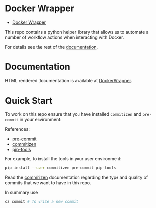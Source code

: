 # Docker Wrapper

- [Docker Wrapper](#docker-wrapper)


This repo contains a python helper library that allows us to automate
a number of workflow actions when interacting with Docker.

For details see the rest of the [documentation](./docs/index.md).

# Documentation

HTML rendered documentation is available at [DockerWrapper](https://idoudali.github.io/DockerWrapper/).

# Quick Start

To work on this repo ensure that you have installed `commitizen` and `pre-commit`
in your environment:

References:

* [pre-commit](https://pre-commit.com/)
* [commitizen](https://commitizen-tools.github.io/commitizen/)
* [pip-tools](https://github.com/jazzband/pip-tools)

For example, to install the tools in your user environment:

```bash
pip install --user commitizen pre-commit pip-tools
```

Read the [commitizen](https://commitizen-tools.github.io/commitizen/) documentation
regarding the type and quality of commits that we want to have in this repo.

In summary use

```bash
cz commit # To write a new commit
```
